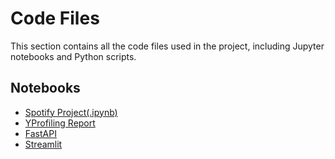 # Code Files

This section contains all the code files used in the project, including Jupyter notebooks and Python scripts.

## Notebooks
- [Spotify Project(.ipynb)](notebooks/Spotify_project_copy.ipynb)
- [YProfiling Report](code_files/data_profile_report_copy.html)
- [FastAPI](notebooks/FastAPI.ipynb)
- [Streamlit](notebooks/Streamlit.ipynb)





